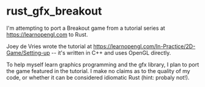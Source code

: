 # rust_gfx_breakout
I'm attempting to port a Breakout game from a tutorial series at https://learnopengl.com to Rust.

Joey de Vries wrote the tutorial at https://learnopengl.com/In-Practice/2D-Game/Setting-up -- it's written in C++ and uses OpenGL directly.

To help myself learn graphics programming and the gfx library, I plan to port the game featured in the tutorial.
I make no claims as to the quality of my code, or whether it can be considered idiomatic Rust (hint: probaly not!).
